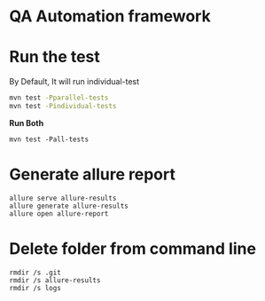 # QA Automation framework


# Run the test
By Default, It will run individual-test
```bash
mvn test -Pparallel-tests
mvn test -Pindividual-tests
```
**Run Both**
```shell
mvn test -Pall-tests
```

# Generate allure report
```
allure serve allure-results
allure generate allure-results
allure open allure-report
```

# Delete folder from command line
```
rmdir /s .git
rmdir /s allure-results
rmdir /s logs
```
